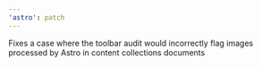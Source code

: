 ```yaml
---
'astro': patch
---
```


Fixes a case where the toolbar audit would incorrectly flag images processed by Astro in content collections documents
